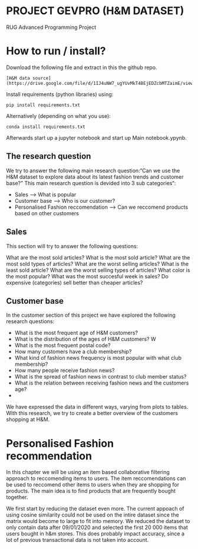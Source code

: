 # PROJECT GEVPRO (H&M DATASET) 
RUG Advanced Programming Project


# How to run / install?
Download the following file and extract in this the github repo.

	[H&M data source](https://drive.google.com/file/d/1IJ4uNW7_ugYUvMkT48EjEDZcbMTZaimE/view)

Install requirements (python libraries) using:

	pip install requirements.txt

Alternatively (depending on what you use):

   	conda install requirements.txt

Afterwards start up a jupyter notebook and start up Main notebook.ypynb.

## The research question
We try to answer the following main research question:“Can we use the H&M dataset to explore data about its latest fashion trends and customer base?” This main research question is devided into 3 sub categories“:

* Sales --> What is popular
* Customer base --> Who is our customer?
* Personalised Fashion reccomendation --> Can we reccomend products based on other customers

## Sales
This section will try to answer the following questions:

What are the most sold articles?
What is the most sold article?
What are the most sold types of articles?
What are the worst selling articles?
What is the least sold article?
What are the worst selling types of articles?
What color is the most popular?
What was the most succesful week in sales?
Do expensive (categories) sell better than cheaper articles?


## Customer base
In the customer section of this project we have explored the following research questions: 
* What is the most frequent age of H&M customers? 
* What is the distribution of the ages of H&M customers? W
* What is the most frequent postal code? 
* How many customers have a club membership?
* What kind of fashion news frequency is most popular with what club membership?
* How many people receive fashion news? 
* What is the spread of fashion news in contrast to club member status? 
* What is the relation between receiving fashion news and the customers age?
* 
We have expressed the data in different ways, varying from plots to tables. With this research, we try to create a better overview of the customers shopping at H&M.

# Personalised Fashion recommendation
In this chapter we will be using an item based collaborative filtering approach to reccomending items to users. The item reccomendations can be used to reccomend other items to users when they are shopping for products. The main idea is to find products that are frequently bought together.

We first start by reducing the dataset even more. The current appoach of using cosine similarity could not be used on the intire dataset since the matrix would become to large to fit into memory. We reduced the dataset to only contain data after 09/01/2020 and selected the first 20 000 items that users bought in h&m stores. This does probably impact accuracy, since a lot of previous transactional data is not taken into account.  
